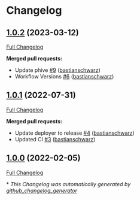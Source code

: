 # Changelog

## [1.0.2](https://github.com/codenamephp/deployer.command/tree/1.0.2) (2023-03-12)

[Full Changelog](https://github.com/codenamephp/deployer.command/compare/1.0.1...1.0.2)

**Merged pull requests:**

- Update phive [\#9](https://github.com/codenamephp/deployer.command/pull/9) ([bastianschwarz](https://github.com/bastianschwarz))
- Workflow Versions [\#6](https://github.com/codenamephp/deployer.command/pull/6) ([bastianschwarz](https://github.com/bastianschwarz))

## [1.0.1](https://github.com/codenamephp/deployer.command/tree/1.0.1) (2022-07-31)

[Full Changelog](https://github.com/codenamephp/deployer.command/compare/1.0.0...1.0.1)

**Merged pull requests:**

- Update deployer to release [\#4](https://github.com/codenamephp/deployer.command/pull/4) ([bastianschwarz](https://github.com/bastianschwarz))
- Updated CI [\#3](https://github.com/codenamephp/deployer.command/pull/3) ([bastianschwarz](https://github.com/bastianschwarz))

## [1.0.0](https://github.com/codenamephp/deployer.command/tree/1.0.0) (2022-02-05)

[Full Changelog](https://github.com/codenamephp/deployer.command/compare/84d18737da9ccff8afe1dbe387afb9ae2aa9fa6c...1.0.0)



\* *This Changelog was automatically generated by [github_changelog_generator](https://github.com/github-changelog-generator/github-changelog-generator)*
